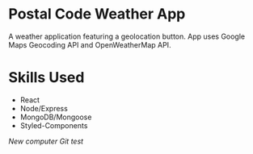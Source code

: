 # Postal Code Weather App

A weather application featuring a geolocation button.
App uses Google Maps Geocoding API and OpenWeatherMap API.

# Skills Used

- React
- Node/Express
- MongoDB/Mongoose
- Styled-Components

_New computer Git test_
